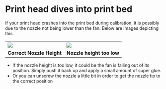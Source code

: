 # Print head dives into print bed



If your print head crashes into the print bed during calibration, it is possibly due to the nozzle not being lower than the fan. Below are images depicting this.

| ![](https://printm3d.com/solutions/assets/img_565f5f7a7794a.png) | ![](https://printm3d.com/solutions/assets/img_565f5faab1f3c.png) |
| :--- | :--- |
| **Correct Nozzle Height** | **Nozzle height too low** |

* If the nozzle height is too low, it could be the fan is falling out of its position. Simply push it back up and apply a small amount of super glue.
* Or you can unscrew the nozzle a little bit in order to get the nozzle tip to the correct position

